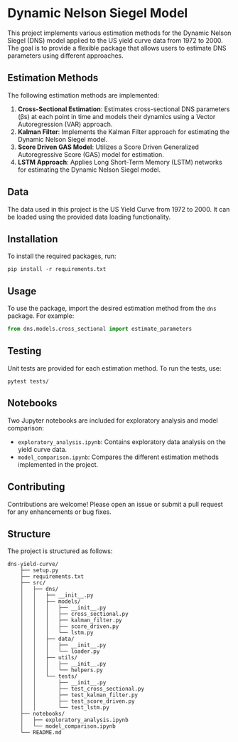 # Dynamic Nelson Siegel Model

This project implements various estimation methods for the Dynamic Nelson Siegel (DNS) model applied to the US yield curve data from 1972 to 2000. The goal is to provide a flexible package that allows users to estimate DNS parameters using different approaches.

## Estimation Methods

The following estimation methods are implemented:

1. **Cross-Sectional Estimation**: Estimates cross-sectional DNS parameters (βs) at each point in time and models their dynamics using a Vector Autoregression (VAR) approach.
2. **Kalman Filter**: Implements the Kalman Filter approach for estimating the Dynamic Nelson Siegel model.
3. **Score Driven GAS Model**: Utilizes a Score Driven Generalized Autoregressive Score (GAS) model for estimation.
4. **LSTM Approach**: Applies Long Short-Term Memory (LSTM) networks for estimating the Dynamic Nelson Siegel model.

## Data

The data used in this project is the US Yield Curve from 1972 to 2000. It can be loaded using the provided data loading functionality.

## Installation

To install the required packages, run:

```
pip install -r requirements.txt
```

## Usage

To use the package, import the desired estimation method from the `dns` package. For example:

```python
from dns.models.cross_sectional import estimate_parameters
```

## Testing

Unit tests are provided for each estimation method. To run the tests, use:

```
pytest tests/
```

## Notebooks

Two Jupyter notebooks are included for exploratory analysis and model comparison:

- `exploratory_analysis.ipynb`: Contains exploratory data analysis on the yield curve data.
- `model_comparison.ipynb`: Compares the different estimation methods implemented in the project.

## Contributing

Contributions are welcome! Please open an issue or submit a pull request for any enhancements or bug fixes.

## Structure
The project is structured as follows:

```
dns-yield-curve/
    ├── setup.py
    ├── requirements.txt
    ├── src/
    │   ├── dns/
    │   │   ├── __init__.py
    │   │   ├── models/
    │   │   │   ├── __init__.py
    │   │   │   ├── cross_sectional.py
    │   │   │   ├── kalman_filter.py
    │   │   │   ├── score_driven.py
    │   │   │   └── lstm.py
    │   │   ├── data/
    │   │   │   ├── __init__.py
    │   │   │   └── loader.py
    │   │   ├── utils/
    │   │   │   ├── __init__.py
    │   │   │   └── helpers.py
    │   │   └── tests/
    │   │       ├── __init__.py
    │   │       ├── test_cross_sectional.py
    │   │       ├── test_kalman_filter.py
    │   │       ├── test_score_driven.py
    │   │       └── test_lstm.py
    ├── notebooks/
    │   ├── exploratory_analysis.ipynb
    │   └── model_comparison.ipynb
    └── README.md
```

